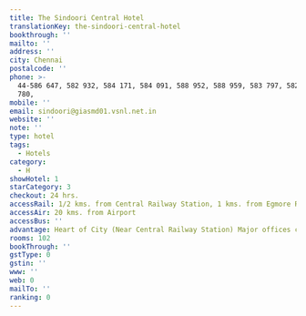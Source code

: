 ```yaml
---
title: The Sindoori Central Hotel
translationKey: the-sindoori-central-hotel
bookthrough: ''
mailto: ''
address: ''
city: Chennai
postalcode: ''
phone: >-
  44-586 647, 582 932, 584 171, 584 091, 588 952, 588 959, 583 797, 582 453, 584
  780,
mobile: ''
email: sindoori@giasmd01.vsnl.net.in
website: ''
note: ''
type: hotel
tags:
  - Hotels
category:
  - H
showHotel: 1
starCategory: 3
checkout: 24 hrs.
accessRail: 1/2 kms. from Central Railway Station, 1 kms. from Egmore Railway Station
accessAir: 20 kms. from Airport
accessBus: ''
advantage: Heart of City (Near Central Railway Station) Major offices colosely located.
rooms: 102
bookThrough: ''
gstType: 0
gstin: ''
www: ''
web: 0
mailTo: ''
ranking: 0
---
```







